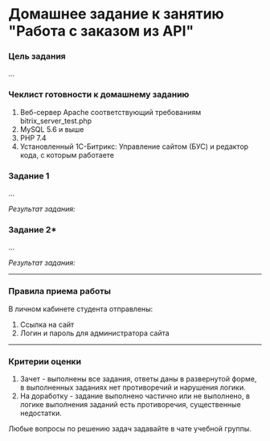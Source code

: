# Домашнее задание к занятию "Работа с заказом из API"

### Цель задания

...

### Чеклист готовности к домашнему заданию

1. Веб-сервер Apache соответствующий требованиям bitrix_server_test.php
2. MySQL 5.6 и выше
3. PHP 7.4
4. Установленный 1С-Битрикс: Управление сайтом (БУС) и редактор кода, с которым работаете

### Задание 1

...

*Результат задания:* 

### Задание 2*

...

*Результат задания:* 

------

### Правила приема работы

В личном кабинете студента отправлены:
1.  Ссылка на сайт
2.  Логин и пароль для администратора сайта

------

### Критерии оценки

1. Зачет - выполнены все задания, ответы даны в развернутой форме, в выполненных заданиях нет противоречий и нарушения логики. 
2. На доработку - задание выполнено частично или не выполнено, в логике выполнения заданий есть противоречия, существенные недостатки.

Любые вопросы по решению задач задавайте в чате учебной группы.



